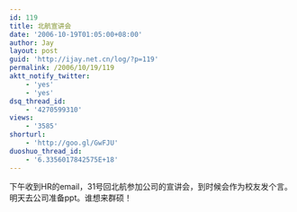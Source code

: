 ```yaml
---
id: 119
title: 北航宣讲会
date: '2006-10-19T01:05:00+08:00'
author: Jay
layout: post
guid: 'http://ijay.net.cn/log/?p=119'
permalink: /2006/10/19/119
aktt_notify_twitter:
    - 'yes'
    - 'yes'
dsq_thread_id:
    - '4270599310'
views:
    - '3585'
shorturl:
    - 'http://goo.gl/GwFJU'
duoshuo_thread_id:
    - '6.3356017842575E+18'
---
```


<div>下午收到HR的email，31号回北航参加公司的宣讲会，到时候会作为校友发个言。明天去公司准备ppt。谁想来群硕！</div>